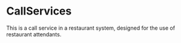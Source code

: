 # CallServices
This is a call service in a restaurant system, designed for the use of restaurant attendants.
